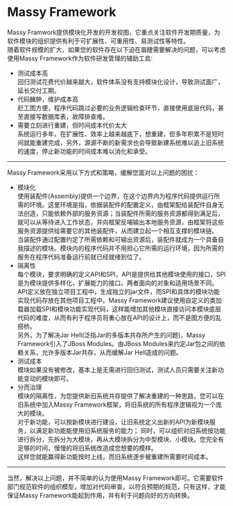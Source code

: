 # Massy Framework
Massy Framwork提供模块化开发的开发视图，它重点关注软件开发期质量，为软件模块的组织提供有利于可扩展性、可重用性、易测试性等特性。<br>
随着软件规模的扩大，如果您的软件存在以下迫在眉睫需要解决的问题，可以考虑使用Massy Framework作为软件研发管理的辅助工具:
- 测试成本高<br>
回归测试花费代价越来越大，软件体系没有支持模块化设计，导致测试面广，延长交付工期。
- 代码臃肿，维护成本高<br>
赶工图方便，程序代码跳过必要的业务逻辑检查环节，直接使用底层代码，甚至直接写数据库表，故障排查难。
- 需要立刻进行重建，但时间成本代价太大<br>
系统运行多年，在扩展性、效率上越来越底下，想重建，但多年积累不是短时间就能重建完成，另外，源源不断的新需求也会导致新建系统难以追上旧系统的速度，停止新功能的时间成本难以消化和承受。

- - -
Massy Framework采用以下方式和策略，缓解您面对以上问题的困扰：
- 模块化<br>
使用装配件(Assembly)提供一个边界，在这个边界内为程序代码提供运行所需的环境。这里环境是指，依据装配件的配置定义，由框架配给装配件自身无法创造，只能依赖外部的服务资源；当装配件所需的服务资源都得到满足后，就可以从等待进入工作状态，并向框架反哺输出本地服务资源，由框架将这些服务资源提供给需要它的其他装配件，从而建立起一个相互支撑的模块链。<br>
当装配件通过配置约定了所需依赖和可输出资源后，装配件就成为一个具备自我描述的模块。模块内的程序代码并不用担心它所需的运行环境，因为所需的服务在程序代码准备运行前就已经就绪到位了。
- 隔离性<br>
每个模块，要求明确的定义API和SPI，API是提供给其他模块使用的接口，SPI是为模块提供多样化，扩展能力的接口。两者面向的对象和适用场景不同。<br>
API定义放在独立项目工程中，生成独立的jar文件，而SPI和具体的模块功能实现代码存放在其他项目工程中。Massy Framework建议使用自定义的类加载器加载SPI和模块功能实现代码，这样能增加其他模块直接访问本模块底层代码的难度，从而有利于程序员将重心放在API的设计上，而不是图方便的乱搭桥。<br>
另外，为了解决Jar Hell(泛指Jar的多版本共存所产生的问题)，Massy Framework引入了JBoss Modules。由JBoss Modules来约定Jar包之间的依赖关系，允许多版本Jar共存，从而缓解Jar Hell造成的问题。
- 测试成本<br>
模块如果没有被修改，基本上是无需进行回归测试，测试人员只需要关注新功能变动的模块即可。
- 分而治理<br>
模块的隔离性，为您提供新旧系统共存提供了解决重建的一种思路，您可以在旧系统中加入Massy Framework框架，将旧系统的所有程序逻辑视为一个庞大的模块。<br>
对于新功能，可以按新模块进行建设，让旧系统定义出新的API为新模块服务，以满足新功能能使用旧系统服务的能力；
同时，可以组织对旧系统按功能进行拆分，先拆分为大模块，再从大模块拆分为中型模块、小模块。您完全有足够的时间，慢慢的将旧系统改造成您想要的模样。<br>
这样您就能赢得新功能按时上线，而旧系统逐步被重建所需要时间成本。

- - -
当然，解决以上问题，并不简单的认为使用Massy Framework即可。它需要软件部门规范软件的组织模型，增加对代码审查，以符合预期的规范，只有这样，才能保证Massy Framework能起到作用，并有利于问题向好的方向转换。
